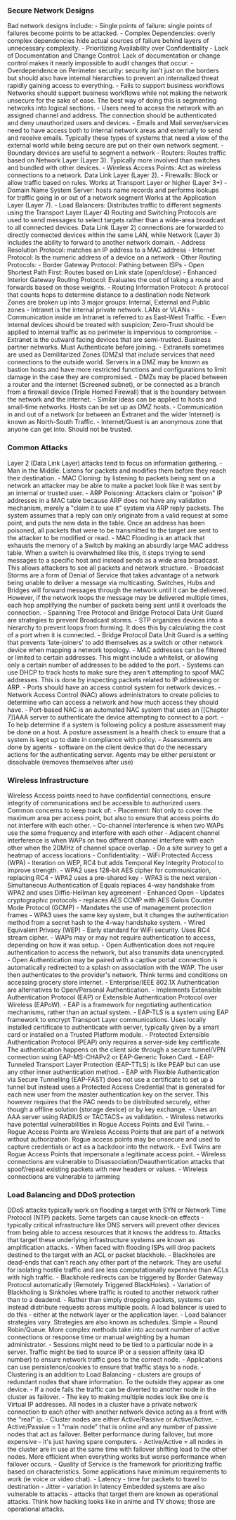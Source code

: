 <h3>Secure Network Designs</h3>
Bad network designs include:
- Single points of failure: single points of failures become points to be attacked.
- Complex Dependencies: overly complex dependencies hide actual sources of failure behind layers of unnecessary complexity.
- Prioritizing Availability over Confidentiality
- Lack of Documentation and Change Control: Lack of documentation or change control makes it nearly impossible to audit changes that occur.
- Overdependence on Perimeter security: security isn't just on the borders but should also have internal hierarchies to prevent an internalized threat rapidly gaining access to everything.
- Fails to support business workflows
Networks should support business workflows while not making the network unsecure for the sake of ease. The best way of doing this is segmenting networks into logical sections.
- Users need to access the network with an assigned channel and address. The connection should be authenticated and deny unauthorized users and devices.
	- Emails and Mail server/services need to have access both to internal network areas and externally to send and receive emails. Typically these types of systems that need a view of the external world while being secure are put on their own network segment.
	- Boundary devices are useful to segment a network
		- Routers: Routes traffic based on Network Layer (Layer 3). Typically more involved than switches and bundled with other devices.
		- Wireless Access Points: Act as wireless connections to a network. Data Link Layer (Layer 2).
		- Firewalls: Block or allow traffic based on rules. Works at Transport Layer or higher (Layer 3+)
		- Domain Name System Server: hosts name records and performs lookups for traffic going in or out of a network segment Works at the Application Layer (Layer 7).
		- Load Balancers: Distributes traffic to different segments using the Transport Layer (Layer 4)
Routing and Switching Protocols are used to send messages to select targets rather than a wide-area broadcast to all connected devices. Data Link (Layer 2) connections are forwarded to directly connected devices within the same LAN, while Network (Layer 3) includes the ability to forward to another network domain.
- Address Resolution Protocol: matches an IP address to a MAC address
- Internet Protocol: Is the numeric address of a device on a network
- Other Routing Protocols:
	- Border Gateway Protocol: Pathing between ISPs
	- Open Shortest Path First: Routes based on Link state (open/close)
	- Enhanced Interior Gateway Routing Protocol: Evaluates the cost of taking a route and forwards based on those weights.
	- Routing Information Protocol: A protocol that counts hops to determine distance to a destination node
Network Zones are broken up into 3 major groups: Internal, External and Public zones
- Intranet is the internal private network. LANs or VLANs
	- Communication inside an Intranet is referred to as East-West Traffic.
	- Even internal devices should be treated with suspicion; Zero-Trust should be applied to internal traffic as no perimeter is impervious to compromise.
- Extranet is the outward facing devices that are semi-trusted. Business partner networks. Must Authenticate before joining.
	- Extranets sometimes are used as Demilitarized Zones (DMZs) that include services that need connections to the outside world. Servers in a DMZ may be known as bastion hosts and have more restricted functions and configurations to limit damage in the case they are compromised.
		- DMZs may be placed between a router and the internet (Screened subnet), or be connected as a branch from a firewall device (Triple Homed Firewall) that is the boundary between the network and the internet. 
		- Similar ideas can be applied to hosts and small-time networks. Hosts can be set up as DMZ hosts.
	- Communication in and out of a network (or between an Extranet and the wider Internet) is known as North-South Traffic.
- Internet/Guest is an anonymous zone that anyone can get into. Should not be trusted.
<h3>Common Attacks</h3>
Layer 2 (Data Link Layer) attacks tend to focus on information gathering.
- Man in the Middle: Listens for packets and modifies them before they reach their destination.
- MAC Cloning: by listening to packets being sent on a network an attacker may be able to make a packet look like it was sent by an internal or trusted user.
- ARP Poisoning: Attackers claim or "poison" IP addresses in a MAC table because ARP does not have any validation mechanism, merely a "claim it to use it" system via ARP reply packets. The system assumes that a reply can only originate from a valid request at some point, and puts the new data in the table. Once an address has been poisoned, all packets that were to be transmitted to the target are sent to the attacker to be modified or read. 
- MAC Flooding is an attack that exhausts the memory of a Switch by making an absurdly large MAC address table. When a switch is overwhelmed like this, it stops trying to send messages to a specific host and instead sends as a wide area broadcast. This allows attackers to see all packets and network structure.
	- Broadcast Storms are a form of Denial of Service that takes advantage of a network being unable to deliver a message via multicasting. Switches, Hubs and Bridges will forward messages through the network until it can be delivered. However, if the network loops the message may be delivered multiple times, each hop amplifying the number of packets being sent until it overloads the connection. 
		- Spanning Tree Protocol and Bridge Protocol Data Unit Guard are strategies to prevent Broadcast storms.
			- STP organizes devices into a hierarchy to prevent loops from forming. It does this by calculating the cost of a port when it is connected.
				- Bridge Protocol Data Unit Guard is a setting that prevents 'late-joiners' to add themselves as a switch or other network device when mapping a network topology. 
	- MAC addresses can be filtered or limited to certain addresses. This might include a whitelist, or allowing only a certain number of addresses to be added to the port.
	- Systems can use DHCP to track hosts to make sure they aren't attempting to spoof MAC addresses. This is done by inspecting packets related to IP addressing or ARP.
- Ports should have an access control system for network devices. 
	- Network Access Control (NAC) allows administrators to create policies to determine who can access a network and how much access they should have.
	- Port-based NAC is an automated NAC system that uses an [[Chapter 7]]AAA server to authenticate the device attempting to connect to a port.
	- To help determine if a system is following policy a posture assessment may be done on a host. A posture assessment is a health check to ensure that a system is kept up to date in compliance with policy.
		- Assessments are done by agents - software on the client device that do the necessary actions for the authenticating server. Agents may be either persistent or dissolvable (removes themselves after use)
<h3>Wireless Infrastructure</h3>
Wireless Access points need to have confidential connections, ensure integrity of communications and be accessible to authorized users. Common concerns to keep track of:
- Placement: Not only to cover the maximum area per access point, but also to ensure that access points do not interfere with each other.
	- Co-channel interference is when two WAPs use the same frequency and interfere with each other
	- Adjacent channel interference is when WAPs on two different channel interfere with each other when the 20MHz of channel space overlap.
	- Do a site survey to get a heatmap of access locations
- Confidentiality:
	- WiFi Protected Access (WPA) - Iteration on WEP, RC4 but adds Temporal Key Integrity Protocol to improve strength.
		- WPA2 uses 128-bit AES cipher for communication, replacing RC4
			- WPA2 uses a pre-shared key
		- WPA3 is the next version
			- Simultaneous Authentication of Equals replaces 4-way handshake from WPA2 and uses Diffie-Hellman key agreement
			- Enhanced Open
			- Updates cryptographic protocols - replaces AES CCMP with AES Galois Counter Mode Protocol (GCMP)
			- Mandates the use of management protection frames
			- WPA3 uses the same key system, but it changes the authentication method from a secret hash to the 4-way handshake system.
	- Wired Equivalent Privacy (WEP) - Early standard for WiFi security. Uses RC4 stream cipher.
- WAPs may or may not require authentication to access, depending on how it was setup.
	- Open Authentication does not require authentication to access the network, but also transmits data unencrypted.
		- Open Authentication may be paired with a captive portal: connection is automatically redirected to a splash on association with the WAP. The user then authenticates to the provider's network. Think terms and conditions on accessing grocery store internet.
	- Enterprise/IEEE 802.1X Authentication are alternatives to Open/Personal Authentication.
		- Implements Extensible Authentication Protocol (EAP) or Extensible Authentication Protocol over Wireless (EAPoW).
			- EAP is a framework for negotiating authentication mechanisms, rather than an actual system.
				- EAP-TLS is a system using EAP framework to encrypt Transport Layer communications. Uses locally installed certificate to authenticate with server, typically given by a smart card or installed on a Trusted Platform module.
				- Protected Extensible Authentication Protocol (PEAP) only requires a server-side key certificate. The authentication happens on the client side through a secure tunnel/VPN connection using EAP-MS-CHAPv2 or EAP-Generic Token Card.
				- EAP-Tunneled Transport Layer Protection (EAP-TTLS) is like PEAP but can use any other inner authentication method.
				- EAP with Flexible Authentication via Secure Tunnelling (EAP-FAST) does not use a certificate to set up a tunnel but instead uses a Protected Access Credential that is generated for each new user from the master authentication key on the server. This however requires that the PAC needs to be distributed securely, either though a offline solution (storage device) or by key exchange.
		- Uses an AAA server using RADIUS or TACTACS+ as validation.
- Wireless networks have potential vulnerabilities in Rogue Access Points and Evil Twins.
	- Rogue Access Points are Wireless Access Points that are part of a network without authorization. Rogue access points may be unsecure and used to capture credentials or act as a backdoor into the network.
	- Evil Twins are Rogue Access Points that impersonate a legitimate access point.
- Wireless connections are vulnerable to Disassociation/Deauthentication attacks that spoof/repeat existing packets with new headers or values.
- Wireless connections are vulnerable to jamming
<h3>Load Balancing and DDoS protection</h3>
DDoS attacks typically work on flooding a target with SYN or Network Time Protocol (NTP) packets. Some targets can cause knock-on effects - typically critical infrastructure like DNS servers will prevent other devices from being able to access resources that it knows the address to. Attacks that target these underlying infrastructure systems are known as amplification attacks.
- When faced with flooding ISPs will drop packets destined to the target with an ACL or packet blackhole.
	- Blackholes are dead-ends that can't reach any other part of the network. They are useful for isolating hostile traffic and are less computationally expensive than ACLs with high traffic.
	- Blackhole redirects can be triggered by Border Gateway Protocol automatically (Remotely Triggered BlackHoles).
		- Variation of Blackholing is Sinkholes where traffic is routed to another network rather than to a deadend.
- Rather than simply dropping packets, systems can instead distribute requests across multiple pools. A load balancer is used to do this - either at the network layer or the application layer.
	- Load balancer strategies vary. Strategies are also known as schedules. Simple = Round Robin/Queue. More complex methods take into account number of active connections or response time or manual weighting by a human administrator.
		- Sessions might need to be tied to a particular node in a server. Traffic might be tied to source IP or a session affinity (aka ID number) to ensure network traffic goes to the correct node.
		- Applications can use persistence/cookies to ensure that traffic stays to a node.
	- Clustering is an addition to Load Balancing - clusters are groups of redundant nodes that share information. To the outside they appear as one device.
		- If a node fails the traffic can be diverted to another node in the cluster as failover.
		- The key to making multiple nodes look like one is Virtual IP addresses. All nodes in a cluster have a private network connection to each other with another network device acting as a front with the "real" ip.
		- Cluster nodes are either Active/Passive or Active/Active. 
			- Active/Passive = 1 "main node" that is online and any number of passive nodes that act as failover. Better performance during failover, but more expensive - it's just having spare computers.
			- Active/Active = all nodes in the cluster are in use at the same time with failover shifting load to the other nodes. More efficient when everything works but worse performance when failover occurs.
- Quality of Service is the framework for prioritizing traffic based on characteristics. Some applications have minimum requirements to work (ie voice or video chat). 
	- Latency - time for packets to travel to destination
	- Jitter - variation in latency
Embedded systems are also vulnerable to attacks - attacks that target them are known as operational attacks. Think how hacking looks like in anime and TV shows; those are operational attacks.